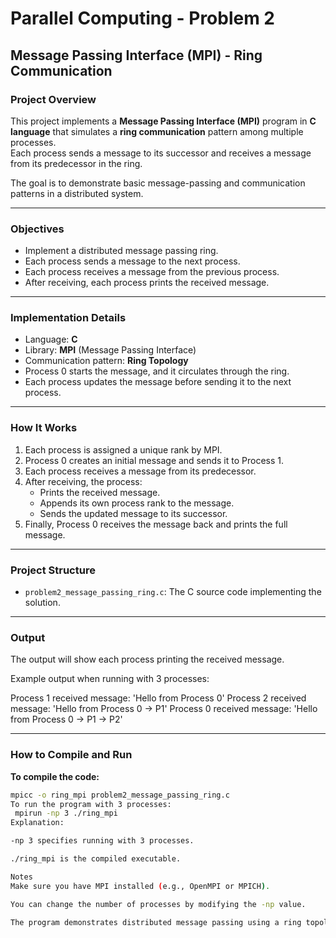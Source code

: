 # Parallel Computing - Problem 2

## Message Passing Interface (MPI) - Ring Communication

### Project Overview
This project implements a **Message Passing Interface (MPI)** program in **C language** that simulates a **ring communication** pattern among multiple processes.  
Each process sends a message to its successor and receives a message from its predecessor in the ring.

The goal is to demonstrate basic message-passing and communication patterns in a distributed system.

---

### Objectives
- Implement a distributed message passing ring.
- Each process sends a message to the next process.
- Each process receives a message from the previous process.
- After receiving, each process prints the received message.

---

### Implementation Details
- Language: **C**
- Library: **MPI** (Message Passing Interface)
- Communication pattern: **Ring Topology**
- Process 0 starts the message, and it circulates through the ring.
- Each process updates the message before sending it to the next process.

---

### How It Works
1. Each process is assigned a unique rank by MPI.
2. Process 0 creates an initial message and sends it to Process 1.
3. Each process receives a message from its predecessor.
4. After receiving, the process:
   - Prints the received message.
   - Appends its own process rank to the message.
   - Sends the updated message to its successor.
5. Finally, Process 0 receives the message back and prints the full message.

---

### Project Structure
- `problem2_message_passing_ring.c`: The C source code implementing the solution.

---

### Output
The output will show each process printing the received message.

Example output when running with 3 processes:

Process 1 received message: 'Hello from Process 0' Process 2 received message: 'Hello from Process 0 -> P1' Process 0 received message: 'Hello from Process 0 -> P1 -> P2'



---

### How to Compile and Run

**To compile the code:**
```bash
mpicc -o ring_mpi problem2_message_passing_ring.c
To run the program with 3 processes:
 mpirun -np 3 ./ring_mpi
Explanation:

-np 3 specifies running with 3 processes.

./ring_mpi is the compiled executable.

Notes
Make sure you have MPI installed (e.g., OpenMPI or MPICH).

You can change the number of processes by modifying the -np value.

The program demonstrates distributed message passing using a ring topology


